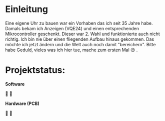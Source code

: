 # Einleitung

Eine eigene Uhr zu bauen war ein Vorhaben das ich seit 35 Jahre habe. Damals bekam ich Anzeigen (VQE24) und einen entsprechenden Mikrocontroller geschenkt. Dieser war 2. Wahl und funktionierte auch nicht richtig. Ich bin nie über einen fliegenden Aufbau hinaus gekommen. Das möchte ich jetzt ändern und die Welt auch noch damit "bereichern". Bitte habe Geduld, vieles was ich hier tue, mache zum ersten Mal :wink: .

# Projektstatus:
**Software**

:construction: :construction_worker:

**Hardware (PCB)**

:construction: :construction_worker:
